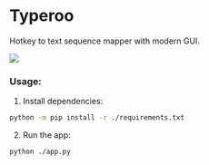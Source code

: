 # Typeroo
Hotkey to text sequence mapper with modern GUI.

![](https://i.ibb.co/DYWb6kh/demo.jpg)

### Usage: 
1. Install dependencies:
```sh
python -m pip install -r ./requirements.txt
```
2. Run the app:
```sh
python ./app.py
```
